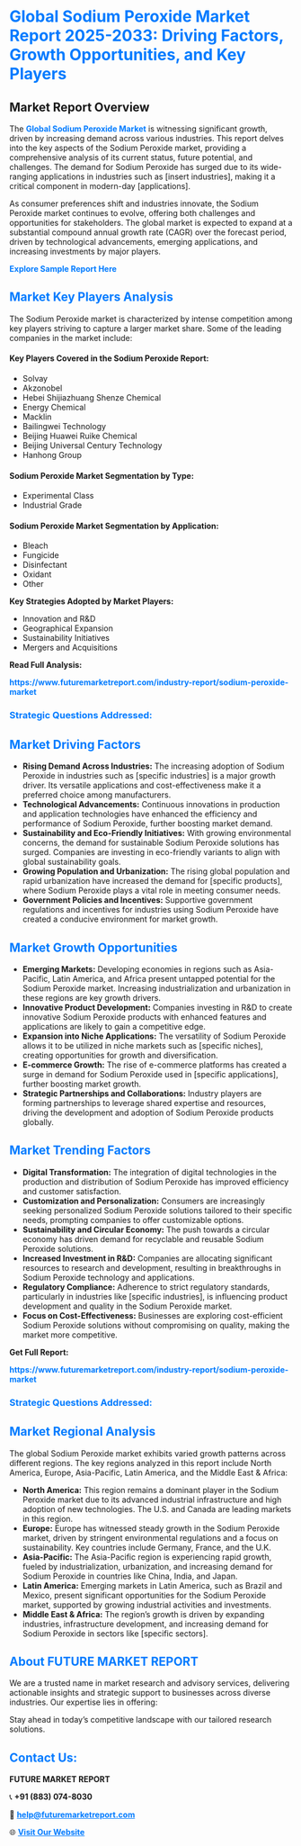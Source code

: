 <h1 style="color: #007BFF;">Global Sodium Peroxide Market Report 2025-2033: Driving Factors, Growth Opportunities, and Key Players</h1>

<section id="overview">
<h2>Market Report Overview</h2>
<p>The <a href="https://www.futuremarketreport.com/industry-report/sodium-peroxide-market" style="color: #007BFF; text-decoration: none;"><strong>Global Sodium Peroxide Market</strong></a> is witnessing significant growth, driven by increasing demand across various industries. This report delves into the key aspects of the Sodium Peroxide market, providing a comprehensive analysis of its current status, future potential, and challenges. The demand for Sodium Peroxide has surged due to its wide-ranging applications in industries such as [insert industries], making it a critical component in modern-day [applications].</p>
<p>As consumer preferences shift and industries innovate, the Sodium Peroxide market continues to evolve, offering both challenges and opportunities for stakeholders. The global market is expected to expand at a substantial compound annual growth rate (CAGR) over the forecast period, driven by technological advancements, emerging applications, and increasing investments by major players.</p>
</section>

<section id="overview">
<p><a href="https://www.futuremarketreport.com/request-sample/reportId=29647" style="color: #007BFF; text-decoration: none;"><strong>Explore Sample Report Here</strong></a></p>
</section>

<section id="key-players">
<h2 style="color: #007BFF;">Market Key Players Analysis</h2>
<p>The Sodium Peroxide market is characterized by intense competition among key players striving to capture a larger market share. Some of the leading companies in the market include:</p>
<h4>Key Players Covered in the Sodium Peroxide Report:</h4>
<ul><li>Solvay</li><li>Akzonobel</li><li>Hebei Shijiazhuang Shenze Chemical</li><li>Energy Chemical</li><li>Macklin</li><li>Bailingwei Technology</li><li>Beijing Huawei Ruike Chemical</li><li>Beijing Universal Century Technology</li><li>Hanhong Group</li></ul>
<h4>Sodium Peroxide Market Segmentation by Type:</h4>
<ul><li>Experimental Class</li><li>Industrial Grade</li></ul>

<h4>Sodium Peroxide Market Segmentation by Application:</h4>
<ul><li>Bleach</li><li>Fungicide</li><li>Disinfectant</li><li>Oxidant</li><li>Other</li></ul>
<p><strong>Key Strategies Adopted by Market Players:</strong></p>
<ul>
<li>Innovation and R&D</li>
<li>Geographical Expansion</li>
<li>Sustainability Initiatives</li>
<li>Mergers and Acquisitions</li>
</ul>
</section>

<section>
<p><strong>Read Full Analysis: </strong></p><a href="https://www.futuremarketreport.com/industry-report/sodium-peroxide-market" style="color: #007BFF; text-decoration: none;"><strong>https://www.futuremarketreport.com/industry-report/sodium-peroxide-market</strong></a>
<h3 style="color: #007BFF;">Strategic Questions Addressed:</h3>
</section>

<section id="driving-factors">
<h2 style="color: #007BFF;">Market Driving Factors</h2>
<ul>
<li><strong>Rising Demand Across Industries:</strong> The increasing adoption of Sodium Peroxide in industries such as [specific industries] is a major growth driver. Its versatile applications and cost-effectiveness make it a preferred choice among manufacturers.</li>
<li><strong>Technological Advancements:</strong> Continuous innovations in production and application technologies have enhanced the efficiency and performance of Sodium Peroxide, further boosting market demand.</li>
<li><strong>Sustainability and Eco-Friendly Initiatives:</strong> With growing environmental concerns, the demand for sustainable Sodium Peroxide solutions has surged. Companies are investing in eco-friendly variants to align with global sustainability goals.</li>
<li><strong>Growing Population and Urbanization:</strong> The rising global population and rapid urbanization have increased the demand for [specific products], where Sodium Peroxide plays a vital role in meeting consumer needs.</li>
<li><strong>Government Policies and Incentives:</strong> Supportive government regulations and incentives for industries using Sodium Peroxide have created a conducive environment for market growth.</li>
</ul>
</section>

<section id="growth-opportunities">
<h2 style="color: #007BFF;">Market Growth Opportunities</h2>
<ul>
<li><strong>Emerging Markets:</strong> Developing economies in regions such as Asia-Pacific, Latin America, and Africa present untapped potential for the Sodium Peroxide market. Increasing industrialization and urbanization in these regions are key growth drivers.</li>
<li><strong>Innovative Product Development:</strong> Companies investing in R&D to create innovative Sodium Peroxide products with enhanced features and applications are likely to gain a competitive edge.</li>
<li><strong>Expansion into Niche Applications:</strong> The versatility of Sodium Peroxide allows it to be utilized in niche markets such as [specific niches], creating opportunities for growth and diversification.</li>
<li><strong>E-commerce Growth:</strong> The rise of e-commerce platforms has created a surge in demand for Sodium Peroxide used in [specific applications], further boosting market growth.</li>
<li><strong>Strategic Partnerships and Collaborations:</strong> Industry players are forming partnerships to leverage shared expertise and resources, driving the development and adoption of Sodium Peroxide products globally.</li>
</ul>
</section>

<section id="trending-factors">
<h2 style="color: #007BFF;">Market Trending Factors</h2>
<ul>
<li><strong>Digital Transformation:</strong> The integration of digital technologies in the production and distribution of Sodium Peroxide has improved efficiency and customer satisfaction.</li>
<li><strong>Customization and Personalization:</strong> Consumers are increasingly seeking personalized Sodium Peroxide solutions tailored to their specific needs, prompting companies to offer customizable options.</li>
<li><strong>Sustainability and Circular Economy:</strong> The push towards a circular economy has driven demand for recyclable and reusable Sodium Peroxide solutions.</li>
<li><strong>Increased Investment in R&D:</strong> Companies are allocating significant resources to research and development, resulting in breakthroughs in Sodium Peroxide technology and applications.</li>
<li><strong>Regulatory Compliance:</strong> Adherence to strict regulatory standards, particularly in industries like [specific industries], is influencing product development and quality in the Sodium Peroxide market.</li>
<li><strong>Focus on Cost-Effectiveness:</strong> Businesses are exploring cost-efficient Sodium Peroxide solutions without compromising on quality, making the market more competitive.</li>
</ul>
</section>

<section>
<p><strong>Get Full Report: </strong></p><a href="https://www.futuremarketreport.com/industry-report/sodium-peroxide-market" style="color: #007BFF; text-decoration: none;"><strong>https://www.futuremarketreport.com/industry-report/sodium-peroxide-market</strong></a>
<h3 style="color: #007BFF;">Strategic Questions Addressed:</h3>
</section>


<section id="regional-analysis">
<h2 style="color: #007BFF;">Market Regional Analysis</h2>
<p>The global Sodium Peroxide market exhibits varied growth patterns across different regions. The key regions analyzed in this report include North America, Europe, Asia-Pacific, Latin America, and the Middle East & Africa:</p>
<ul>
<li><strong>North America:</strong> This region remains a dominant player in the Sodium Peroxide market due to its advanced industrial infrastructure and high adoption of new technologies. The U.S. and Canada are leading markets in this region.</li>
<li><strong>Europe:</strong> Europe has witnessed steady growth in the Sodium Peroxide market, driven by stringent environmental regulations and a focus on sustainability. Key countries include Germany, France, and the U.K.</li>
<li><strong>Asia-Pacific:</strong> The Asia-Pacific region is experiencing rapid growth, fueled by industrialization, urbanization, and increasing demand for Sodium Peroxide in countries like China, India, and Japan.</li>
<li><strong>Latin America:</strong> Emerging markets in Latin America, such as Brazil and Mexico, present significant opportunities for the Sodium Peroxide market, supported by growing industrial activities and investments.</li>
<li><strong>Middle East & Africa:</strong> The region’s growth is driven by expanding industries, infrastructure development, and increasing demand for Sodium Peroxide in sectors like [specific sectors].</li>
</ul>
</section>

<footer>
<h2 style="color: #007BFF;">About FUTURE MARKET REPORT</h2>
<p>We are a trusted name in market research and advisory services, delivering actionable insights and strategic support to businesses across diverse industries. Our expertise lies in offering:</p>

<p>Stay ahead in today’s competitive landscape with our tailored research solutions.</p>

<h2 style="color: #007BFF;">Contact Us:</h2>
<p><strong>FUTURE MARKET REPORT</strong></p>
<p>📞 <strong>+91 (883) 074-8030</strong></p>
<p>📧 <strong><a href="mailto:help@futuremarketreport.com" style="color: #007BFF;">help@futuremarketreport.com</a></strong></p>
<p>🌐 <strong><a href="https://www.futuremarketreport.com/" style="color: #007BFF;">Visit Our Website</a></strong></p>
</footer>